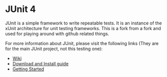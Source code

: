 # JUnit 4
JUnit is a simple framework to write repeatable tests. It is an instance of the xUnit architecture for unit testing frameworks.
This is a fork from a fork and used for playing around with github related things.

For more information about JUnit, please visit the following links (They are for the main JUnit project, not this testing one):
* [Wiki](https://github.com/junit-team/junit/wiki)
* [Download and Install guide](https://github.com/junit-team/junit/wiki/Download-and-Install)
* [Getting Started](https://github.com/junit-team/junit/wiki/Getting-started)

